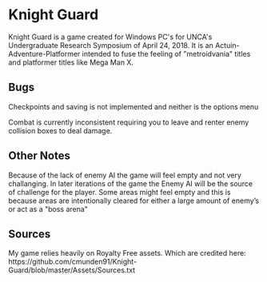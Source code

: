 <h1>Knight Guard</h1>

Knight Guard is a game created for Windows PC's for UNCA's Undergraduate Research Symposium of April 24, 2018. 
It is an Actuin-Adventure-Platformer intended to fuse the feeling of "metroidvania" titles and platformer titles like Mega Man X.

<h2>Bugs</h2>
Checkpoints and saving is not implemented and neither is the options menu

Combat is currently inconsistent requiring you to leave and renter enemy collision boxes to deal damage. 

<h2>Other Notes</h2>
Because of the lack of enemy AI the game will feel empty and not very challanging. In later iterations of the game the Enemy AI will
be the source of challenge for the player. Some areas might feel empty and this is because areas are intentionally cleared for either
a large amount of enemy’s or act as a "boss arena"

<h2>Sources</h2>
My game relies heavily on Royalty Free assets. Which are credited here: https://github.com/cmunden91/Knight-Guard/blob/master/Assets/Sources.txt
